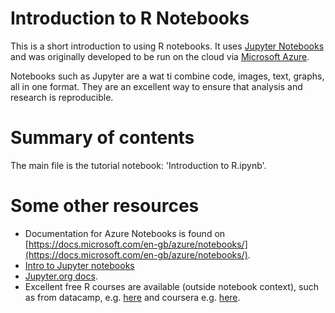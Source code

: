 # Introduction to R Notebooks

This is a short introduction to using R notebooks. It uses [Jupyter Notebooks](#jupyter) and was originally developed to be run on the cloud via [Microsoft Azure](https://notebooks.azure.com). 

Notebooks such as Jupyter are a wat ti combine code, images, text, graphs, all in one format. They are an excellent way to ensure that analysis and research is reproducible.

# Summary of contents 

The main file is the tutorial notebook: 'Introduction to R.ipynb'.

# Some other resources

- Documentation for Azure Notebooks is found on [https://docs.microsoft.com/en-gb/azure/notebooks/](https://docs.microsoft.com/en-gb/azure/notebooks/).
- [Intro to Jupyter notebooks](https://nbviewer.jupyter.org/github/jupyter/notebook/tree/master/docs/source/examples/Notebook)
- [Jupyter.org docs](http://jupyter.org).
- Excellent free R courses are available (outside notebook context), such as from datacamp, e.g. [here](https://www.datacamp.com/courses/free-introduction-to-r) and coursera e.g. [here](https://www.coursera.org/specializations/statistics).

